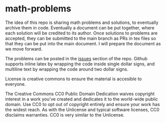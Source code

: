 # math-problems

The idea of this repo is sharing math problems and solutions, to eventually archive them in code. Eventually a document can be put together, where each solution will be credited to its author. Once solutions to problems are accepted, they can be submitted to the main branch as PRs in tex files so that they can be put into the main document. I will prepare the document as we move forward.

The problems can be posted in the [issues](https://github.com/felperez/math-problems/issues) section of the repo. Github supports inline latex by wrapping the code inside single dollar signs, and multiline text by wrapping the code around two dollar signs.

License is creative commons to ensure the material is accesible to everyone.

The Creative Commons CC0 Public Domain Dedication waives copyright interest in a work you've created and dedicates it to the world-wide public domain. Use CC0 to opt out of copyright entirely and ensure your work has the widest reach. As with the Unlicense and typical software licenses, CC0 disclaims warranties. CC0 is very similar to the Unlicense.
